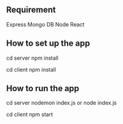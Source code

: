 ## Requirement
Express
Mongo DB
Node
React

## How to set up the app
cd server 
npm install

cd client 
npm install

## How to run the app
cd server
nodemon index.js
or 
node index.js

cd client
npm start



